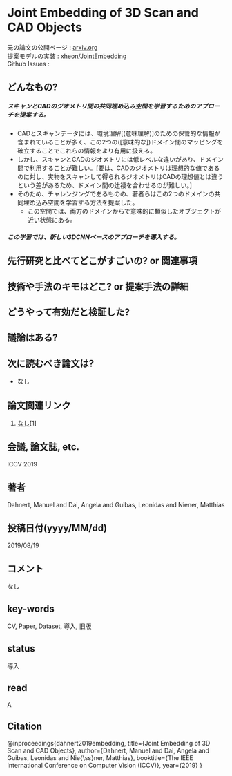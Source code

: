 # Joint Embedding of 3D Scan and CAD Objects

元の論文の公開ページ : [arxiv.org](https://arxiv.org/abs/1908.06989)  
提案モデルの実装 : [xheon/JointEmbedding](https://github.com/xheon/JointEmbedding)  
Github Issues : []()  

## どんなもの?
##### スキャンとCADのジオメトリ間の共同埋め込み空間を学習するためのアプローチを提案する。
- CADとスキャンデータには、環境理解[(意味理解)]のための保管的な情報が含まれていることが多く、この2つの([意味的な])ドメイン間のマッピングを確立することでこれらの情報をより有用に扱える。
- しかし、スキャンとCADのジオメトリには低レベルな違いがあり、ドメイン間で利用することが難しい。[要は、CADのジオメトリは理想的な値であるのに対し、実物をスキャンして得られるジオメトリはCADの理想値とは違うという差があるため、ドメイン間の辻褄を合わせるのが難しい。]
- そのため、チャレンジングであるものの、著者らはこの2つのドメインの共同埋め込み空間を学習する方法を提案した。
    - この空間では、両方のドメインからで意味的に類似したオブジェクトが近い状態にある。

##### この学習では、新しい3DCNNベースのアプローチを導入する。

## 先行研究と比べてどこがすごいの? or 関連事項

## 技術や手法のキモはどこ? or 提案手法の詳細

## どうやって有効だと検証した?

## 議論はある?

## 次に読むべき論文は?
- なし

## 論文関連リンク
1. [なし]()[1]

## 会議, 論文誌, etc.
ICCV 2019

## 著者
Dahnert, Manuel and Dai, Angela and Guibas, Leonidas and Niener, Matthias

## 投稿日付(yyyy/MM/dd)
2019/08/19

## コメント
なし

## key-words
CV, Paper, Dataset, 導入, 旧版

## status
導入

## read
A

## Citation
@inproceedings{dahnert2019embedding,
    title={Joint Embedding of 3D Scan and CAD Objects},
    author={Dahnert, Manuel and Dai, Angela and Guibas, Leonidas and Nie{\ss}ner, Matthias},
    booktitle={The IEEE International Conference on Computer Vision (ICCV)},
    year={2019}
}